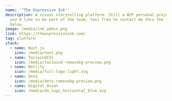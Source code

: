 ```yaml
---
name: '"The Expressive Ink"'
description: A visual storytelling platform. Still a WIP personal project. If
  you'd like to be part of the team, feel free to contact me thru the form
  below.
image: /media/ink_admin.png
link: https://theexpressiveink.com/
tag: platform
stack:
  - name: Nuxt.js
    icon: /media/nuxt.png
  - name: TailwindCSS
    icon: /media/tailwind-removebg-preview.png
  - name: Netlify
    icon: /media/full-logo-light.svg
  - name: Deta
    icon: /media/deta-removebg-preview.png
  - name: Digital Ocean
    icon: /media/do_logo_horizontal_blue.svg
---
```

